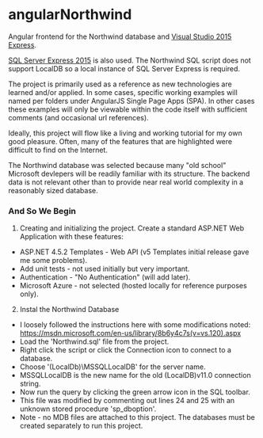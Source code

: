 # angularNorthwind
Angular frontend for the Northwind database and [Visual Studio 2015 Express](https://www.visualstudio.com/features/modern-web-tooling-vs).

[SQL Server Express 2015](https://www.microsoft.com/en-us/server-cloud/products/sql-server-editions/sql-server-express.aspx) is also used. The Northwind SQL script does not support LocalDB so a local instance of SQL Server Express is required.

The project is primarily used as a reference as new technologies are learned and/or applied. In some cases, specific working examples will named per folders under AngularJS Single Page Apps (SPA). In other cases these examples will only be viewable within the code itself with sufficient comments (and occasional url references).

Ideally, this project will flow like a living and working tutorial for my own good pleasure. Often, many of the features that are highlighted were difficult to find on the Internet.

The Northwind database was selected because many "old school" Microsoft devlepers will be readily familiar with its structure. The backend data is not relevant other than to provide near real world complexity in a reasonably sized database.

### And So We Begin
1. Creating and initializing the project.
Create a standard ASP.NET Web Application with these features:
 * ASP.NET 4.5.2 Templates - Web API (v5 Templates initial release gave me some problems).
 * Add unit tests - not used initially but very important.
 * Authentication - "No Authentication" (will add later).
 * Microsoft Azure - not selected (hosted locally for reference purposes only).

2. Instal the Northwind Database
 * I loosely followed the instructions here with some modifications noted: https://msdn.microsoft.com/en-us/library/8b6y4c7s(v=vs.120).aspx
 * Load the 'Northwind.sql' file from the project.
 * Right click the script or click the Connection icon to connect to a database.
  * Choose '(LocalDb)\MSSQLLocalDB' for the server name.
  * MSSQLLocalDB is the new name for the old (LocalDB)v11.0 connection string.
 * Now run the query by clicking the green arrow icon in the SQL toolbar.
  * This file was modified by commenting out lines 24 and 25 with an unknown stored procedure 'sp_dboption'.
  * Note - no MDB files are attached to this project. The databases must be created separately to run this project.
  
